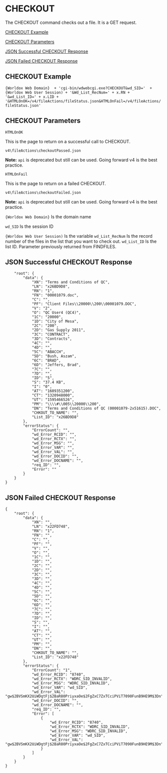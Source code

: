 # CHECKOUT

The CHECKOUT command checks out a file. It is a GET request.

[CHECKOUT Example](#checkout-example)

[CHECKOUT Parameters](#checkout-parameters)

[JSON Successful CHECKOUT Response](#json-successful-checkout-response)

[JSON Failed CHECKOUT Response](#json-failed-checkout-response)

## CHECKOUT Example
`{Worldox Web Domain}  + 'cgi-bin/wdwebcgi.exe?CHECKOUT&wd_SID='  + {Worldox Web User Session) + '&Wd_List_RecNum=' + x.RN + '&wd_List_ID=' + x.LID + '&HTMLOnOK=/v4/fileActions/fileStatus.json&HTMLOnFail=/v4/fileActions/fileStatus.json'`

## CHECKOUT Parameters

`HTMLOnOK`

This is the page to return on a successful call to CHECKOUT.

`v4\fileActions\checkoutPassed.json`

**Note:** `api` is deprecated but still can be used. Going forward v4 is the best practice.

`HTMLOnFail`

This is the page to return on a failed CHECKOUT.

`v4\fileActions\checkoutFailed.json`

**Note:** `api` is deprecated but still can be used. Going forward v4 is the best practice.

`{Worldox Web Domain}`
	Is the domain name

`wd_SID`
	Is the session ID

`{Worldox Web User Session)`
	Is the variable
`wd_List_RecNum`
Is the record number of the files in the list that you want to check out.
`wd_List_ID`
Is the list ID. Parameter previously returned from FINDFILES. 
 
## JSON Successful CHECKOUT Response

```{
    "root": {
        "data": {
            "XN": "Terms and Conditions of QC",
            "LN": "x26BD9D8",
            "RN": "1",
            "FN": "00001079.doc",
            "C": "",
            "PF": "Client Files\\20000\\200\\00001079.DOC",
            "V": "2",
            "O": "QC User4 (QC4)",
            "1C": "20000",
            "1D": "City of Mesa",
            "2C": "200",
            "2D": "Gas Supply 2011",
            "3C": "CONTRACT",
            "3D": "Contracts",
            "4C": "",
            "4D": "",
            "5C": "ABACCH",
            "5D": "Bush, Aszam",
            "6C": "BRAD",
            "6D": "Jeffers, Brad",
            "7C": "",
            "7D": "",
            "ID": "5",
            "S": "37.4 KB",
            "I": "0",
            "AT": "1609351200",
            "CT": "1320948000",
            "UT": "1595466526",
            "PM": "\\\\#\\005\\20000\\200",
            "DN": "Terms and Conditions of QC (00001079-2x51615).DOC",
            "CHKOUT_TO_NAME": "",
            "List_ID": "x26BD9D8"
        },
        "errorStatus": {
            "ErrorCount": "",
            "wd_Error_RCID": "",
            "wd_Error_RCTX": "",
            "wd_Error_MSG": "",
            "wd_Error_VAR": "",
            "wd_Error_VAL": "",
            "wd_Error_DOCID": "",
            "wd_Error_DOCNAME": "",
            "req_ID": "",
            "Error": ""
        }
    }
}
```

## JSON Failed CHECKOUT Response

```
{
    "root": {
        "data": {
            "XN": "",
            "LN": "x22FD748",
            "RN": "1",
            "FN": "",
            "C": "",
            "PF": "",
            "V": "",
            "O": "",
            "1C": "",
            "1D": "",
            "2C": "",
            "2D": "",
            "3C": "",
            "3D": "",
            "4C": "",
            "4D": "",
            "5C": "",
            "5D": "",
            "6C": "",
            "6D": "",
            "7C": "",
            "7D": "",
            "ID": "",
            "S": "",
            "I": "",
            "AT": "",
            "CT": "",
            "UT": "",
            "PM": "",
            "DN": "",
            "CHKOUT_TO_NAME": "",
            "List_ID": "x22FD748"
        },
        "errorStatus": {
            "ErrorCount": "1",
            "wd_Error_RCID": "8740",
            "wd_Error_RCTX": "WDRC_SID_INVALID",
            "wd_Error_MSG": "WDRC_SID_INVALID",
            "wd_Error_VAR": "wd_SID",
            "wd_Error_VAL": "gw$2BVSmKX2UiWDqtFj$2BaR80PriyxaOe$2FgZxC7ZxTCciPViT7090FunB9HE9M$3Dn",
            "wd_Error_DOCID": "",
            "wd_Error_DOCNAME": "",
            "req_ID": "",
            "Error": [
                {
                    "wd_Error_RCID": "8740",
                    "wd_Error_RCTX": "WDRC_SID_INVALID",
                    "wd_Error_MSG": "WDRC_SID_INVALID",
                    "wd_Error_VAR": "wd_SID",
                    "wd_Error_VAL": "gw$2BVSmKX2UiWDqtFj$2BaR80PriyxaOe$2FgZxC7ZxTCciPViT7090FunB9HE9M$3Dn"
                }
            ]
        }
    }
}
```
